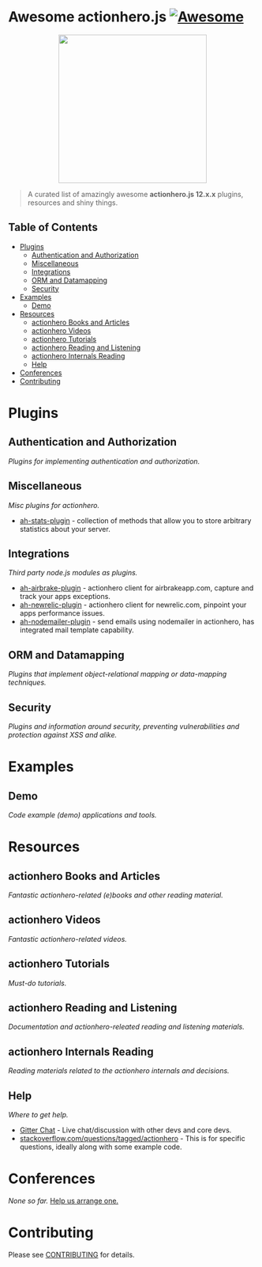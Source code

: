 # Awesome actionhero.js [![Awesome](https://cdn.rawgit.com/sindresorhus/awesome/d7305f38d29fed78fa85652e3a63e154dd8e8829/media/badge.svg)](https://github.com/sindresorhus/awesome)

<p align="center"><img src="https://raw.githubusercontent.com/l0oky/awesome-actionhero/master/coat.png" height="300"/></p>

> A curated list of amazingly awesome **actionhero.js 12.x.x** plugins, resources and shiny things.

## Table of Contents

- [Plugins](#plugins)
	- [Authentication and Authorization](#authentication-and-authorization)
	- [Miscellaneous](#miscellaneous)
	- [Integrations](#integrations)
	- [ORM and Datamapping](#orm-and-datamapping)
	- [Security](#security)
- [Examples](#examples)
	- [Demo](#demo)
- [Resources](#resources)
	- [actionhero Books and Articles](#actionhero-books-and-articles)
	- [actionhero Videos](#actionhero-videos)
	- [actionhero Tutorials](#actionhero-tutorials)
	- [actionhero Reading and Listening](#actionhero-reading-and-listening)
	- [actionhero Internals Reading](#actionhero-internals-reading)
	- [Help](#help)
- [Conferences](#conferences)
- [Contributing](#contributing)


# Plugins

## Authentication and Authorization
*Plugins for implementing authentication and authorization.*

## Miscellaneous
*Misc plugins for actionhero.*
- [ah-stats-plugin](https://github.com/evantahler/ah-stats-plugin) - collection of methods that allow you to store arbitrary statistics about your server.

## Integrations
*Third party node.js modules as plugins.*
- [ah-airbrake-plugin](https://github.com/evantahler/ah-airbrake-plugin) - actionhero client for airbrakeapp.com, capture and track your apps exceptions.
- [ah-newrelic-plugin](https://github.com/evantahler/ah-newrelic-plugin) - actionhero client for newrelic.com, pinpoint your apps performance issues.
- [ah-nodemailer-plugin](https://github.com/panjiesw/ah-nodemailer-plugin) - send emails using nodemailer in actionhero, has integrated mail template capability.

## ORM and Datamapping
*Plugins that implement object-relational mapping or data-mapping techniques.*

## Security
*Plugins and information around security, preventing vulnerabilities and protection against XSS and alike.*

# Examples

## Demo
*Code example (demo) applications and tools.*

# Resources

## actionhero Books and Articles
*Fantastic actionhero-related (e)books and other reading material.*

## actionhero Videos
*Fantastic actionhero-related videos.*

## actionhero Tutorials
*Must-do tutorials.*

## actionhero Reading and Listening
*Documentation and actionhero-releated reading and listening materials.*

## actionhero Internals Reading
*Reading materials related to the actionhero internals and decisions.*

## Help
*Where to get help.*

- [Gitter Chat](https://gitter.im/evantahler/actionhero) - Live chat/discussion with other devs and core devs.
- [stackoverflow.com/questions/tagged/actionhero](http://stackoverflow.com/questions/tagged/actionhero) - This is for specific questions, ideally along with some example code.

# Conferences
*None so far.* [Help us arrange one.](https://gitter.im/evantahler/actionhero)

# Contributing
Please see [CONTRIBUTING](CONTRIBUTING.md) for details.
